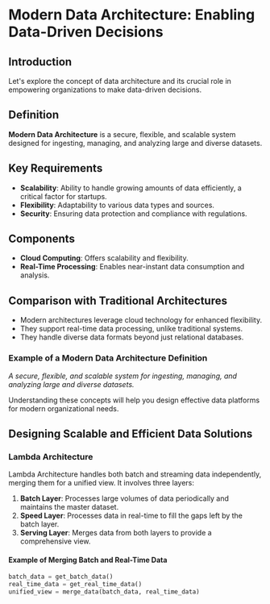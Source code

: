 # Modern Data Architecture: Enabling Data-Driven Decisions

## Introduction

Let's explore the concept of data architecture and its crucial role in empowering organizations to make data-driven decisions.

## Definition

**Modern Data Architecture** is a secure, flexible, and scalable system designed for ingesting, managing, and analyzing large and diverse datasets.

## Key Requirements

- **Scalability**: Ability to handle growing amounts of data efficiently, a critical factor for startups.
- **Flexibility**: Adaptability to various data types and sources.
- **Security**: Ensuring data protection and compliance with regulations.

## Components

- **Cloud Computing**: Offers scalability and flexibility.
- **Real-Time Processing**: Enables near-instant data consumption and analysis.

## Comparison with Traditional Architectures

- Modern architectures leverage cloud technology for enhanced flexibility.
- They support real-time data processing, unlike traditional systems.
- They handle diverse data formats beyond just relational databases.

### Example of a Modern Data Architecture Definition

*A secure, flexible, and scalable system for ingesting, managing, and analyzing large and diverse datasets.*

Understanding these concepts will help you design effective data platforms for modern organizational needs.

## Designing Scalable and Efficient Data Solutions

### Lambda Architecture

Lambda Architecture handles both batch and streaming data independently, merging them for a unified view. It involves three layers:

1. **Batch Layer**: Processes large volumes of data periodically and maintains the master dataset.
2. **Speed Layer**: Processes data in real-time to fill the gaps left by the batch layer.
3. **Serving Layer**: Merges data from both layers to provide a comprehensive view.

#### Example of Merging Batch and Real-Time Data

```python
batch_data = get_batch_data()
real_time_data = get_real_time_data()
unified_view = merge_data(batch_data, real_time_data)
